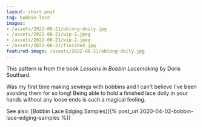 ```yaml
---
layout: short-post
tag: bobbin-lace
images:
- /assets/2022-08-21/oblong-doily.jpg
- /assets/2022-08-21/wip-1.jpeg
- /assets/2022-08-21/wip-2.jpeg
- /assets/2022-08-21/finished.jpg
featured-image: /assets/2022-08-21/oblong-doily.jpg
---
```

This pattern is from the book *Lessons in Bobbin Lacemaking* by Doris Southard.

Was my first time making sewings with bobbins and I can't believe I've been avoiding
them for so long! Being able to hold a finished lace doily in your hands without
any loose ends is such a magical feeling.


See also: [Bobbin Lace Edging Samples]({% post_url 2020-04-02-bobbin-lace-edging-samples %})